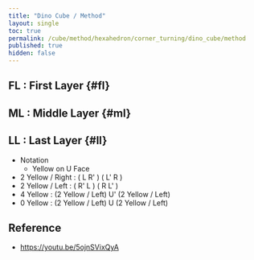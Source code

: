 ```yaml
---
title: "Dino Cube / Method"
layout: single
toc: true
permalink: /cube/method/hexahedron/corner_turning/dino_cube/method
published: true
hidden: false
---
```


<head>
  <base target="_blank">
  <link
    rel   = "stylesheet"
    type  = "text/css"
    href  = "/assets/css/twisty/Hexahedron/Dino_Cube.css"
  >
  <script
    src   = "https://cdn.cubing.net/js/cubing/twisty"
    type  = "module"
    defer
  ></script>
</head>



## FL : First Layer {#fl}



## ML : Middle Layer {#ml}



## LL : Last Layer {#ll}

- Notation
  - Yellow on U Face
- 2 Yellow / Right : ( L R' ) ( L' R )
  <div class="twisty-wrapper">
    <twisty-player
      dark-mode                       = "dark"
      background                      = "none"
      experimental-puzzle-description = "c v 0.577350269189626"
      camera-latitude                 = 45
      camera-longitude                = 30
      experimental-stickering         = "full"
      alg                             = "UFL UFR' UFL' UFR"
      experimental-setup-alg          = "Fv2"
      experimental-setup-anchor       = "end"
      tempo-scale                     = "1.3"
      viewer-link                     = "experimental-twizzle-explorer"
    ></twisty-player>
  </div>
- 2 Yellow / Left : ( R' L ) ( R L' )
  <div class="twisty-wrapper">
    <twisty-player
      dark-mode                       = "dark"
      background                      = "none"
      experimental-puzzle-description = "c v 0.577350269189626"
      camera-latitude                 = 45
      camera-longitude                = 30
      experimental-stickering         = "full"
      alg                             = "UFR' UFL UFR UFL'"
      experimental-setup-alg          = "Fv2"
      experimental-setup-anchor       = "end"
      tempo-scale                     = "1.3"
      viewer-link                     = "experimental-twizzle-explorer"
    ></twisty-player>
  </div>
- 4 Yellow : (2 Yellow / Left) U' (2 Yellow / Left)
  <div class="twisty-wrapper">
    <twisty-player
      dark-mode                       = "dark"
      background                      = "none"
      experimental-puzzle-description = "c v 0.577350269189626"
      camera-latitude                 = 45
      camera-longitude                = 30
      experimental-stickering         = "full"
      alg                             = "UFR' UFL UFR UFL' Uv' UFR' UFL UFR UFL'"
      experimental-setup-alg          = "Fv2"
      experimental-setup-anchor       = "end"
      tempo-scale                     = "1.3"
      viewer-link                     = "experimental-twizzle-explorer"
    ></twisty-player>
  </div>
- 0 Yellow : (2 Yellow / Left) U (2 Yellow / Left)
  <div class="twisty-wrapper">
    <twisty-player
      dark-mode                       = "dark"
      background                      = "none"
      experimental-puzzle-description = "c v 0.577350269189626"
      camera-latitude                 = 45
      camera-longitude                = 30
      experimental-stickering         = "full"
      alg                             = "UFR' UFL UFR UFL' Uv UFR' UFL UFR UFL'"
      experimental-setup-alg          = "Fv2"
      experimental-setup-anchor       = "end"
      tempo-scale                     = "1.3"
      viewer-link                     = "experimental-twizzle-explorer"
    ></twisty-player>
  </div>



## Reference

- <https://youtu.be/5ojnSVixQyA>
